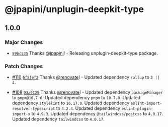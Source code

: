 # @jpapini/unplugin-deepkit-type

## 1.0.0

### Major Changes

- [`89bc235`](https://github.com/jpapini/shared-packages/commit/89bc235f729465e5dcdc8863d97cb5d27b0c99e5) Thanks [@jpapini](https://github.com/jpapini)! - Releasing unplugin-deepkit-type package.

### Patch Changes

- [#110](https://github.com/jpapini/shared-packages/pull/110) [`6f5fef2`](https://github.com/jpapini/shared-packages/commit/6f5fef22034569ecbacb70c925732fdc3fde451e) Thanks [@renovate](https://github.com/apps/renovate)! - Updated dependency `rollup` to `3 || 4`.

- [#108](https://github.com/jpapini/shared-packages/pull/108) [`93a9125`](https://github.com/jpapini/shared-packages/commit/93a9125bed3ad491fe35ff2102ee24448f2d83a1) Thanks [@renovate](https://github.com/apps/renovate)! - Updated dependency `packageManager` to `pnpm@10.7.0`.
  Updated dependency `pnpm` to `10.7.0`.
  Updated dependency `stylelint` to `16.17.0`.
  Updated dependency `eslint-import-resolver-typescript` to `4.2.4`.
  Updated dependency `eslint-plugin-import-x` to `4.9.3`.
  Updated dependency `@tailwindcss/postcss` to `4.0.17`.
  Updated dependency `tailwindcss` to `4.0.17`.

